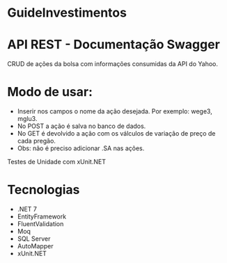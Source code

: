 # GuideInvestimentos

# API REST - Documentação Swagger
CRUD de ações da bolsa com informações consumidas da API do Yahoo. 
<br>

# Modo de usar:
* Inserir nos campos o nome da ação desejada. Por exemplo: wege3, mglu3.
* No POST a ação é salva no banco de dados.
* No GET é devolvido a ação com os válculos de variação de preço de cada pregão.
* Obs: não é preciso adicionar .SA nas ações.

Testes de Unidade com xUnit.NET

# Tecnologias
* .NET 7
* EntityFramework
* FluentValidation
* Moq
* SQL Server
* AutoMapper
* xUnit.NET
